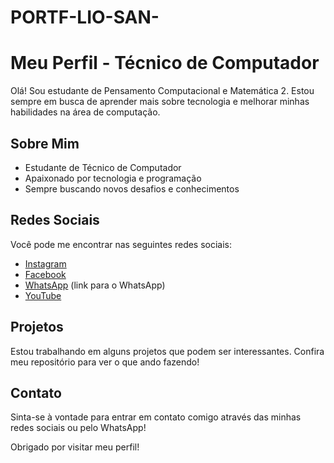 # PORTF-LIO-SAN-
# Meu Perfil - Técnico de Computador

Olá! Sou estudante de Pensamento Computacional e Matemática 2. Estou sempre em busca de aprender mais sobre tecnologia e melhorar minhas habilidades na área de computação.

## Sobre Mim

- Estudante de Técnico de Computador
- Apaixonado por tecnologia e programação
- Sempre buscando novos desafios e conhecimentos

## Redes Sociais

Você pode me encontrar nas seguintes redes sociais:

- [Instagram](https://www.instagram.com/seu_usuario)
- [Facebook](https://www.facebook.com/seu_usuario)
- [WhatsApp](https://wa.me/seu_numero) (link para o WhatsApp)
- [YouTube](https://www.youtube.com/c/seu_canal)

## Projetos

Estou trabalhando em alguns projetos que podem ser interessantes. Confira meu repositório para ver o que ando fazendo!

## Contato

Sinta-se à vontade para entrar em contato comigo através das minhas redes sociais ou pelo WhatsApp!

Obrigado por visitar meu perfil!
